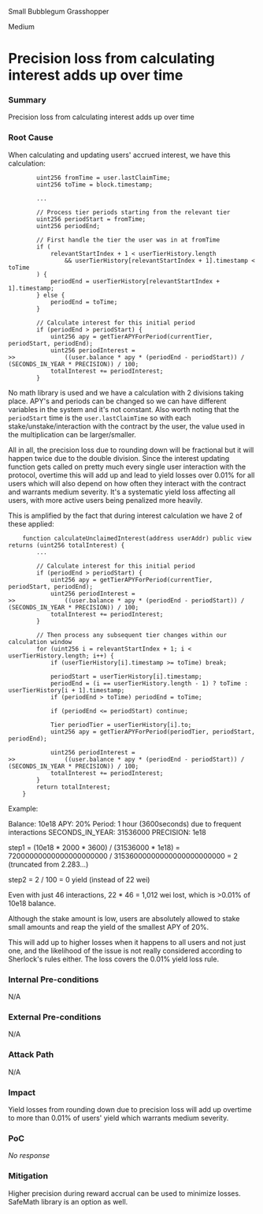 Small Bubblegum Grasshopper

Medium

# Precision loss from calculating interest adds up over time

### Summary

Precision loss from calculating interest adds up over time

### Root Cause

When calculating and updating users' accrued interest, we have this calculation:

```solidity
        uint256 fromTime = user.lastClaimTime;
        uint256 toTime = block.timestamp;

        ...

        // Process tier periods starting from the relevant tier
        uint256 periodStart = fromTime;
        uint256 periodEnd;

        // First handle the tier the user was in at fromTime
        if (
            relevantStartIndex + 1 < userTierHistory.length
                && userTierHistory[relevantStartIndex + 1].timestamp < toTime
        ) {
            periodEnd = userTierHistory[relevantStartIndex + 1].timestamp;
        } else {
            periodEnd = toTime;
        }

        // Calculate interest for this initial period
        if (periodEnd > periodStart) {
            uint256 apy = getTierAPYForPeriod(currentTier, periodStart, periodEnd);
            uint256 periodInterest =
>>              ((user.balance * apy * (periodEnd - periodStart)) / (SECONDS_IN_YEAR * PRECISION)) / 100;
            totalInterest += periodInterest;
        }
```

No math library is used and we have a calculation with 2 divisions taking place. APY's and periods can be changed so we can have different variables in the system and it's not constant. Also worth noting that the `periodStart` time is the `user.lastClaimTime` so with each stake/unstake/interaction with the contract by the user, the value used in the multiplication can be larger/smaller.

All in all, the precision loss due to rounding down will be fractional but it will happen twice due to the double division. Since the interest updating function gets called on pretty much every single user interaction with the protocol, overtime this will add up and lead to yield losses over 0.01% for all users which will also depend on how often they interact with the contract and warrants medium severity. It's a systematic yield loss affecting all users, with more active users being penalized more heavily.

This is amplified by the fact that during interest calculation we have 2 of these applied:

```solidity
    function calculateUnclaimedInterest(address userAddr) public view returns (uint256 totalInterest) {
        ...

        // Calculate interest for this initial period
        if (periodEnd > periodStart) {
            uint256 apy = getTierAPYForPeriod(currentTier, periodStart, periodEnd);
            uint256 periodInterest =
>>              ((user.balance * apy * (periodEnd - periodStart)) / (SECONDS_IN_YEAR * PRECISION)) / 100;
            totalInterest += periodInterest;
        }

        // Then process any subsequent tier changes within our calculation window
        for (uint256 i = relevantStartIndex + 1; i < userTierHistory.length; i++) {
            if (userTierHistory[i].timestamp >= toTime) break;

            periodStart = userTierHistory[i].timestamp;
            periodEnd = (i == userTierHistory.length - 1) ? toTime : userTierHistory[i + 1].timestamp;
            if (periodEnd > toTime) periodEnd = toTime;

            if (periodEnd <= periodStart) continue;

            Tier periodTier = userTierHistory[i].to;
            uint256 apy = getTierAPYForPeriod(periodTier, periodStart, periodEnd);

            uint256 periodInterest =
>>              ((user.balance * apy * (periodEnd - periodStart)) / (SECONDS_IN_YEAR * PRECISION)) / 100;
            totalInterest += periodInterest;
        }
        return totalInterest;
    }
```

Example:

Balance: 10e18
APY: 20%
Period: 1 hour (3600seconds) due to frequent interactions
SECONDS_IN_YEAR: 31536000
PRECISION: 1e18

step1 = (10e18 * 2000 * 3600) / (31536000 * 1e18) 
      = 72000000000000000000000 / 31536000000000000000000000
      = 2 (truncated from 2.283...)

step2 = 2 / 100 = 0 yield (instead of 22 wei)

Even with just 46 interactions, 22 * 46 = 1,012 wei lost, which is >0.01% of 10e18 balance.

Although the stake amount is low, users are absolutely allowed to stake small amounts and reap the yield of the smallest APY of 20%.

This will add up to higher losses when it happens to all users and not just one, and the likelihood of the issue is not really considered according to Sherlock's rules either. The loss covers the 0.01% yield loss rule.

### Internal Pre-conditions

N/A

### External Pre-conditions

N/A

### Attack Path

N/A

### Impact

Yield losses from rounding down due to precision loss will add up overtime to more than 0.01% of users' yield which warrants medium severity.

### PoC

_No response_

### Mitigation

Higher precision during reward accrual can be used to minimize losses. SafeMath library is an option as well.